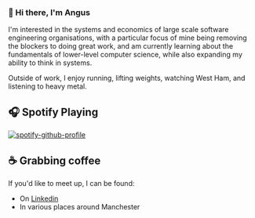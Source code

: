 ### 👋 Hi there, I'm Angus 


I'm interested in the systems and economics of large scale software engineering organisations, with a particular focus of mine being removing the blockers to doing great work, and am currently learning about the fundamentals of lower-level computer science, while also expanding my ability to think in systems.

Outside of work, I enjoy running, lifting weights, watching West Ham, and listening to heavy metal.

##  🎧 Spotify Playing

[![spotify-github-profile](https://spotify-github-profile.vercel.app/api/view?uid=115665173&cover_image=true&theme=novatorem&show_offline=false&background_color=121212&interchange=false&bar_color=53b14f&bar_color_cover=true)](https://github.com/kittinan/spotify-github-profile)

## ☕️ Grabbing coffee

If you'd like to meet up, I can be found:
- On [Linkedin](https://linkedin.com/in/angus-jellis)
- In various places around Manchester
